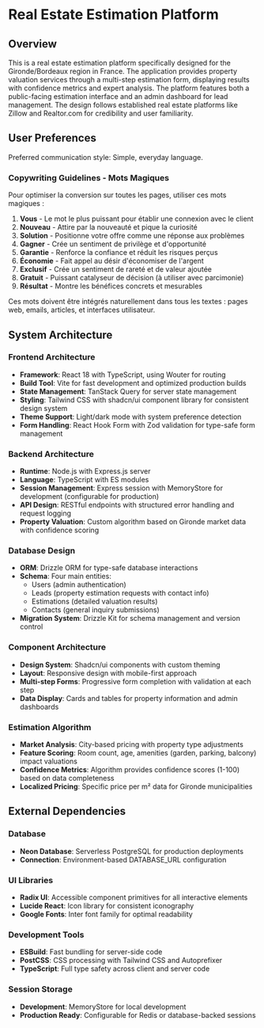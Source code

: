 # Real Estate Estimation Platform

## Overview

This is a real estate estimation platform specifically designed for the Gironde/Bordeaux region in France. The application provides property valuation services through a multi-step estimation form, displaying results with confidence metrics and expert analysis. The platform features both a public-facing estimation interface and an admin dashboard for lead management. The design follows established real estate platforms like Zillow and Realtor.com for credibility and user familiarity.

## User Preferences

Preferred communication style: Simple, everyday language.

### Copywriting Guidelines - Mots Magiques

Pour optimiser la conversion sur toutes les pages, utiliser ces mots magiques :

1. **Vous** - Le mot le plus puissant pour établir une connexion avec le client
2. **Nouveau** - Attire par la nouveauté et pique la curiosité
3. **Solution** - Positionne votre offre comme une réponse aux problèmes
4. **Gagner** - Crée un sentiment de privilège et d'opportunité
5. **Garantie** - Renforce la confiance et réduit les risques perçus
6. **Économie** - Fait appel au désir d'économiser de l'argent
7. **Exclusif** - Crée un sentiment de rareté et de valeur ajoutée
8. **Gratuit** - Puissant catalyseur de décision (à utiliser avec parcimonie)
9. **Résultat** - Montre les bénéfices concrets et mesurables

Ces mots doivent être intégrés naturellement dans tous les textes : pages web, emails, articles, et interfaces utilisateur.

## System Architecture

### Frontend Architecture
- **Framework**: React 18 with TypeScript, using Wouter for routing
- **Build Tool**: Vite for fast development and optimized production builds
- **State Management**: TanStack Query for server state management
- **Styling**: Tailwind CSS with shadcn/ui component library for consistent design system
- **Theme Support**: Light/dark mode with system preference detection
- **Form Handling**: React Hook Form with Zod validation for type-safe form management

### Backend Architecture
- **Runtime**: Node.js with Express.js server
- **Language**: TypeScript with ES modules
- **Session Management**: Express session with MemoryStore for development (configurable for production)
- **API Design**: RESTful endpoints with structured error handling and request logging
- **Property Valuation**: Custom algorithm based on Gironde market data with confidence scoring

### Database Design
- **ORM**: Drizzle ORM for type-safe database interactions
- **Schema**: Four main entities:
  - Users (admin authentication)
  - Leads (property estimation requests with contact info)
  - Estimations (detailed valuation results)
  - Contacts (general inquiry submissions)
- **Migration System**: Drizzle Kit for schema management and version control

### Component Architecture
- **Design System**: Shadcn/ui components with custom theming
- **Layout**: Responsive design with mobile-first approach
- **Multi-step Forms**: Progressive form completion with validation at each step
- **Data Display**: Cards and tables for property information and admin dashboards

### Estimation Algorithm
- **Market Analysis**: City-based pricing with property type adjustments
- **Feature Scoring**: Room count, age, amenities (garden, parking, balcony) impact valuations
- **Confidence Metrics**: Algorithm provides confidence scores (1-100) based on data completeness
- **Localized Pricing**: Specific price per m² data for Gironde municipalities

## External Dependencies

### Database
- **Neon Database**: Serverless PostgreSQL for production deployments
- **Connection**: Environment-based DATABASE_URL configuration

### UI Libraries
- **Radix UI**: Accessible component primitives for all interactive elements
- **Lucide React**: Icon library for consistent iconography
- **Google Fonts**: Inter font family for optimal readability

### Development Tools
- **ESBuild**: Fast bundling for server-side code
- **PostCSS**: CSS processing with Tailwind CSS and Autoprefixer
- **TypeScript**: Full type safety across client and server code

### Session Storage
- **Development**: MemoryStore for local development
- **Production Ready**: Configurable for Redis or database-backed sessions